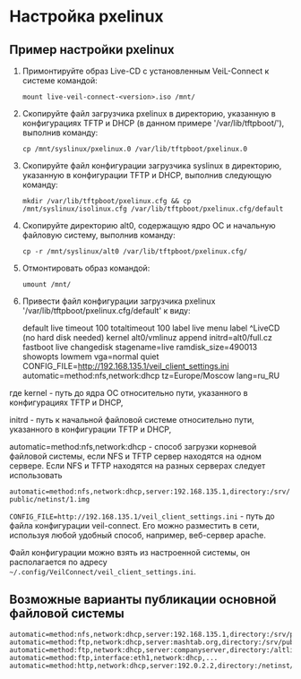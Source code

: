 # Настройка pxelinux

## Пример настройки pxelinux
1. Примонтируйте образ Live-CD с установленным VeiL-Connect к системе командой:

    `mount live-veil-connect-<version>.iso /mnt/`

2. Скопируйте файл загрузчика pxelinux в директорию, указанную в конфигурациях TFTP и DHCP (в данном примере '/var/lib/tftpboot/'), выполнив команду:

     `cp /mnt/syslinux/pxelinux.0 /var/lib/tftpboot/pxelinux.0`

3. Скопируйте файл конфигурации загрузчика syslinux в директорию, указанную в конфигурации TFTP и DHCP, выполнив следующую команду:

     `mkdir /var/lib/tftpboot/pxelinux.cfg && cp /mnt/syslinux/isolinux.cfg /var/lib/tftpboot/pxelinux.cfg/default` 

4. Скопируйте директорию alt0, содержащую ядро ОС и начальную файловую систему, выполнив команду:

     `cp -r /mnt/syslinux/alt0 /var/lib/tftpboot/pxelinux.cfg/`

5. Отмонтировать образ командой:
   
     `umount /mnt/`

6. Привести файл конфигурации загрузчика pxelinux '/var/lib/tftpboot/pxelinux.cfg/default' к виду:
   

    default live
    timeout 100
    totaltimeout 100
    label live
    menu label ^LiveCD (no hard disk needed)
    kernel alt0/vmlinuz
    append initrd=alt0/full.cz fastboot live changedisk stagename=live ramdisk_size=490013 showopts lowmem vga=normal quiet CONFIG_FILE=http://192.168.135.1/veil_client_settings.ini automatic=method:nfs,network:dhcp tz=Europe/Moscow lang=ru_RU

где kernel - путь до ядра ОС относительно пути, указанного в конфигурациях TFTP и DHCP,

initrd - путь к начальной файловой системе относительно пути, указанного в конфигурации TFTP и DHCP,

automatic=method:nfs,network:dhcp - способ загрузки корневой файловой системы, если NFS и TFTP сервер находятся на одном сервере. Если NFS и TFTP находятся на разных серверах следует использовать 

```automatic=method:nfs,network:dhcp,server:192.168.135.1,directory:/srv/public/netinst/1.img```

```CONFIG_FILE=http://192.168.135.1/veil_client_settings.ini``` - путь до файла конфигурации veil-connect. Его можно разместить в сети, используя любой удобный способ, например, веб-сервер apache. 

Файл конфигурации можно взять из настроенной системы, он располагается по адресу ```~/.config/VeilConnect/veil_client_settings.ini```.

## Возможные варианты публикации основной файловой системы


    automatic=method:nfs,network:dhcp,server:192.168.135.1,directory:/srv/public/netinst/1.img
    automatic=method:ftp,network:dhcp,server:mashtab.org,directory:/srv/public/netinst/
    automatic=method:ftp,network:dhcp,server:companyserver,directory:/altlinux,user:XXX,pass:XXX
    automatic=method:ftp,interface:eth1,network:dhcp,...
    automatic=method:http,network:dhcp,server:192.0.2.2,directory:/netinst/
